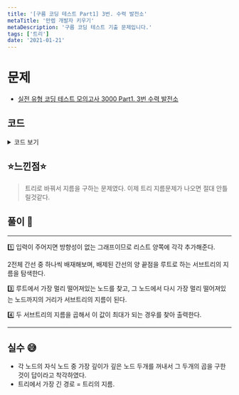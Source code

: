 ```yaml
---
title: '[구름 코딩 테스트 Part1] 3번. 수력 발전소'
metaTitle: '만렙 개발자 키우기'
metaDescription: '구름 코딩 테스트 기출 문제입니다.'
tags: ['트리']
date: '2021-01-21'
---
```


# 문제
- [실전 유형 코딩 테스트 모의고사 3000 Part1. 3번 수력 발전소](https://knu.goorm.io/learn/lecture/25446/%EC%8B%A4%EC%A0%84-%EC%9C%A0%ED%98%95-%EC%BD%94%EB%94%A9-%ED%85%8C%EC%8A%A4%ED%8A%B8-%EB%AA%A8%EC%9D%98%EA%B3%A0%EC%82%AC-3000/lesson/1276060/%EB%82%9C%EC%9D%B4%EB%8F%84-4-%EC%88%98%EB%A0%A5-%EB%B0%9C%EC%A0%84%EC%86%8C)

## 코드

<details><summary> 코드 보기 </summary>

``` java
import java.io.*;
import java.util.*;

class Edge{
    int start, end;

    public Edge(int start, int end) {a
        this.start = start;
        this.end = end;
    }
}

class Main {
    static final int INF = 987654321;
    static int n, dist[] = new int[2001];
    static List<Integer> adj[] = new List[2001];
    static List<Edge> edges = new ArrayList<>();
    static boolean visited[] = new boolean[2001];

    public static void main(String[] args) throws Exception {
        BufferedReader br = new BufferedReader(new InputStreamReader(System.in));
        StringTokenizer st;
        n = Integer.parseInt(br.readLine());

        for (int i = 0; i <= n; ++i) adj[i] = new ArrayList();
        for (int i = 0; i < n - 1; ++i) {
            st = new StringTokenizer(br.readLine());
            int a = Integer.parseInt(st.nextToken()), b = Integer.parseInt(st.nextToken());
            adj[a].add(b);
            adj[b].add(a);
            edges.add(new Edge(a, b));
        }
        solution();
    }

    private static void solution() {
        int ans = 0;
        for (int i = 0; i < edges.size(); i++)
            ans = Math.max(ans, exclude(i));
        System.out.println(ans);
    }

    private static int exclude(int idx) {
        Edge here = edges.get(idx);

        Edge ans1 = findLongestPath(here.start, idx); // 시작점, 제외할 점
        ans1 = findLongestPath(ans1.end, idx);

        Edge ans2 = findLongestPath(here.end, idx);
        ans2 = findLongestPath(ans2.end, idx);
        return ans1.start * ans2.start;
    }

    static Edge findLongestPath(int start, int exc) {
        int ans = 0, ansIdx = 0;

        init();
        dfs(start, 0, exc);
        for (int i = 1; i <= n; i++) {
            if(dist[i] > ans){
                ans = dist[i];
                ansIdx = i;
            }
        }
        return new Edge(ans, ansIdx); // 최대 거리, 최대 거리의 인덱스
    }

    private static void dfs(int start, int w, int exc) {
        if(visited[start]) return;
        List<Integer> here = adj[start];

        dist[start] = w;
        visited[start] = true;
        for (int i = 0; i < here.size(); i++) {
            if((start == edges.get(exc).start && here.get(i) == edges.get(exc).end) ||
                    (start == edges.get(exc).end && here.get(i) == edges.get(exc).start))
                continue;
            dfs(here.get(i), w+1, exc);
        }
    }

    static void init(){
        Arrays.fill(dist, 0);
        Arrays.fill(visited, false);
    }
}
```

</details>

## ⭐️느낀점⭐️
> 트리로 바꿔서 지름을 구하는 문제였다. 이제 트리 지름문제가 나오면 절대 안틀릴것같다.

## 풀이 📣
<hr/>
1️⃣ 입력이 주어지면 방향성이 없는 그래프이므로 리스트 양쪽에 각각 추가해준다. <br/>

2️전체 간선 중 하나씩 배재해보며, 배제된 간선의 양 끝점을 루트로 하는 서브트리의 지름을 탐색한다.

3️⃣ 루트에서 가장 멀리 떨어져있는 노드를 찾고, 그 노드에서 다시 가장 멀리 떨어져있는 노드까지의 거리가 서브트리의 지름이 된다.

4️⃣ 두 서브트리의 지름을 곱해서 이 값이 최대가 되는 경우를 찾아 출력한다.

<hr/>

## 실수 😅
- 각 노드의 자식 노드 중 가장 깊이가 깊은 노드 두개를 꺼내서 그 두개의 곱을 구한 것이 답이라고 착각하였다.
- 트리에서 가장 긴 경로 = 트리의 지름.

